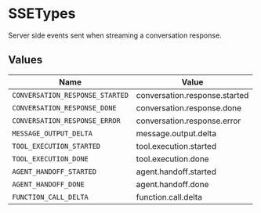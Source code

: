 # SSETypes

Server side events sent when streaming a conversation response.


## Values

| Name                            | Value                           |
| ------------------------------- | ------------------------------- |
| `CONVERSATION_RESPONSE_STARTED` | conversation.response.started   |
| `CONVERSATION_RESPONSE_DONE`    | conversation.response.done      |
| `CONVERSATION_RESPONSE_ERROR`   | conversation.response.error     |
| `MESSAGE_OUTPUT_DELTA`          | message.output.delta            |
| `TOOL_EXECUTION_STARTED`        | tool.execution.started          |
| `TOOL_EXECUTION_DONE`           | tool.execution.done             |
| `AGENT_HANDOFF_STARTED`         | agent.handoff.started           |
| `AGENT_HANDOFF_DONE`            | agent.handoff.done              |
| `FUNCTION_CALL_DELTA`           | function.call.delta             |